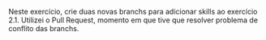 Neste exercício, crie duas novas branchs para adicionar skills ao exercício 2.1. 
Utilizei o Pull Request, momento em que tive que resolver problema de conflito das branchs.
